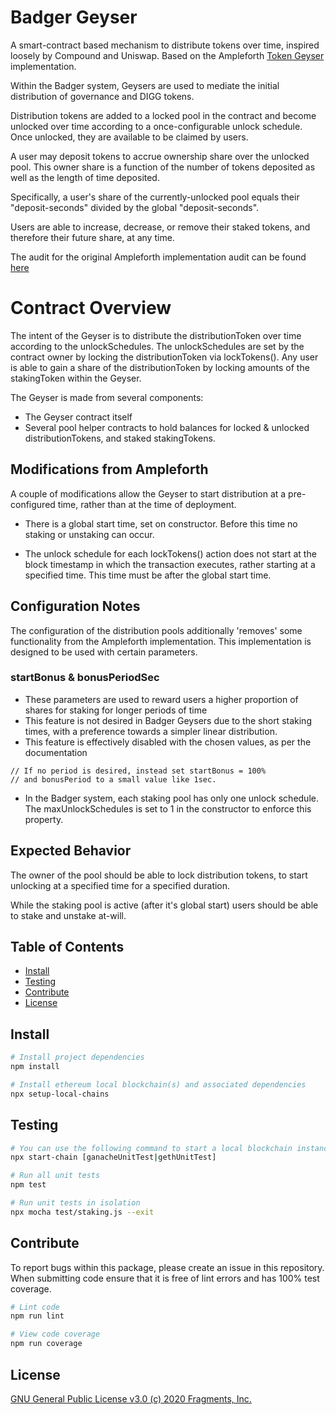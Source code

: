 # Badger Geyser
A smart-contract based mechanism to distribute tokens over time, inspired loosely by Compound and Uniswap. Based on the Ampleforth [Token Geyser](https://github.com/ampleforth/token-geyser/blob/master/contracts/BadgerGeyser.sol) implementation.

Within the Badger system, Geysers are used to mediate the initial distribution of governance and DIGG tokens.

Distribution tokens are added to a locked pool in the contract and become unlocked over time according to a once-configurable unlock schedule. Once unlocked, they are available to be claimed by users.

A user may deposit tokens to accrue ownership share over the unlocked pool. This owner share is a function of the number of tokens deposited as well as the length of time deposited.

Specifically, a user's share of the currently-unlocked pool equals their "deposit-seconds" divided by the global "deposit-seconds". 

Users are able to increase, decrease, or remove their staked tokens, and therefore their future share, at any time.

The audit for the original Ampleforth implementation audit can be found [here](https://github.com/ampleforth/ampleforth-audits/blob/master/token-geyser/v1.0.0/CertiK_Verification_Report.pdf)

# Contract Overview
The intent of the Geyser is to distribute the distributionToken over time according to the unlockSchedules. The unlockSchedules are set by the contract owner by locking the distributionToken via lockTokens(). Any user is able to gain a share of the distributionToken by locking amounts of the stakingToken within the Geyser. 

The Geyser is made from several components:
- The Geyser contract itself
- Several pool helper contracts to hold balances for locked & unlocked distributionTokens, and staked stakingTokens.

## Modifications from Ampleforth
A couple of modifications allow the Geyser to start distribution at a pre-configured time, rather than at the time of deployment.

- There is a global start time, set on constructor. Before this time no staking or unstaking can occur.

- The unlock schedule for each lockTokens() action does not start at the block timestamp in which the transaction executes, rather starting at a specified time. This time must be after the global start time.

## Configuration Notes
The configuration of the distribution pools additionally 'removes' some functionality from the Ampleforth implementation. This implementation is designed to be used with certain parameters.

### startBonus & bonusPeriodSec
- These parameters are used to reward users a higher proportion of shares for staking for longer periods of time
- This feature is not desired in Badger Geysers due to the short staking times, with a preference towards a simpler linear distribution.
- This feature is effectively disabled with the chosen values, as per the documentation
```
// If no period is desired, instead set startBonus = 100%
// and bonusPeriod to a small value like 1sec.
```
- In the Badger system, each staking pool has only one unlock schedule. The maxUnlockSchedules is set to 1 in the constructor to enforce this property.

## Expected Behavior
The owner of the pool should be able to lock distribution tokens, to start unlocking at a specified time for a specified duration.

While the staking pool is active (after it's global start) users should be able to stake and unstake at-will. 
## Table of Contents

- [Install](#install)
- [Testing](#testing)
- [Contribute](#contribute)
- [License](#license)


## Install

```bash
# Install project dependencies
npm install

# Install ethereum local blockchain(s) and associated dependencies
npx setup-local-chains
```

## Testing

``` bash
# You can use the following command to start a local blockchain instance
npx start-chain [ganacheUnitTest|gethUnitTest]

# Run all unit tests
npm test

# Run unit tests in isolation
npx mocha test/staking.js --exit
```

## Contribute

To report bugs within this package, please create an issue in this repository.
When submitting code ensure that it is free of lint errors and has 100% test coverage.

``` bash
# Lint code
npm run lint

# View code coverage
npm run coverage
```

## License

[GNU General Public License v3.0 (c) 2020 Fragments, Inc.](./LICENSE)
